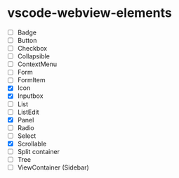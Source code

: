 # vscode-webview-elements

- [ ] Badge
- [ ] Button
- [ ] Checkbox
- [ ] Collapsible
- [ ] ContextMenu
- [ ] Form
- [ ] FormItem
- [x] Icon
- [x] Inputbox
- [ ] List
- [ ] ListEdit
- [x] Panel
- [ ] Radio
- [ ] Select
- [x] Scrollable
- [ ] Split container
- [ ] Tree
- [ ] ViewContainer (Sidebar)
